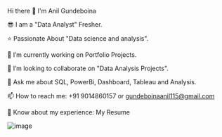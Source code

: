 Hi there 👋
I'm Anil Gundeboina

😎 I am a "Data Analyst" Fresher.

⭐ Passionate About "Data science and analysis".

🔭 I’m currently working on Portfolio Projects.

👯 I’m looking to collaborate on "Data Analysis Projects".

💬 Ask me about SQL, PowerBi, Dashboard, Tableau and Analysis.

📫 How to reach me: +91 9014860157 or gundeboinaanil115@gmail.com

📄 Know about my experience: My Resume

![image](https://github.com/AnilGundeboina/AnilGundeboina/assets/167597879/31666527-f24a-46fb-ae86-521db8f17858)
